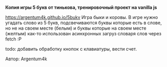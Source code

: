 **Копия игры 5 букв от тинькова, тренировочный проект на vanilla js**

https://argentum4k.github.io/5bukv
Игра быки и коровы.
В игре нужно угадать слово из 5 букв, подсвечиваются буквы которые есть в слове, но не на своем месте (белым) и буквы которые на своем месте (желтым)
как-то использован асинхронных загруз словаря слов через fetch :P

todo: добавить обработку кнопок с клавиатуры, вести счет.

Автор: Argentum4k
